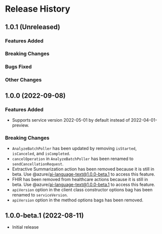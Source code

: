 # Release History

## 1.0.1 (Unreleased)

### Features Added

### Breaking Changes

### Bugs Fixed

### Other Changes

## 1.0.0 (2022-09-08)

### Features Added

- Supports service version 2022-05-01 by default instead of 2022-04-01-preview.

### Breaking Changes

- `AnalyzeBatchPoller` has been updated by removing `isStarted`, `isCanceled`, and `isCompleted`.
- `cancelOperation` in `AnalyzeBatchPoller` has been renamed to `sendCancellationRequest`.
- Extractive Summarization action has been removed because it is still in beta. Use @azure/ai-language-text@1.0.0-beta.1 to access this feature.
- FHIR has been removed from healthcare actions because it is still in beta. Use @azure/ai-language-text@1.0.0-beta.1 to access this feature.
- `apiVersion` option in the client class constructor options bag has been renamed to `serviceVersion`.
- `apiVersion` option in the method options bags has been removed.

## 1.0.0-beta.1 (2022-08-11)

- Initial release
